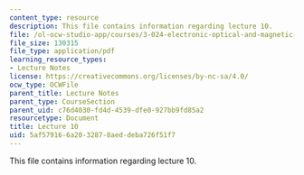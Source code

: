 ```yaml
---
content_type: resource
description: This file contains information regarding lecture 10.
file: /ol-ocw-studio-app/courses/3-024-electronic-optical-and-magnetic-properties-of-materials-spring-2013/5af579166a2032878aeddeba726f51f7_MIT3_024S13_2012lec10.pdf
file_size: 130315
file_type: application/pdf
learning_resource_types:
- Lecture Notes
license: https://creativecommons.org/licenses/by-nc-sa/4.0/
ocw_type: OCWFile
parent_title: Lecture Notes
parent_type: CourseSection
parent_uid: c76d4030-fd4d-4539-dfe0-927bb9fd85a2
resourcetype: Document
title: Lecture 10
uid: 5af57916-6a20-3287-8aed-deba726f51f7
---
```

This file contains information regarding lecture 10.